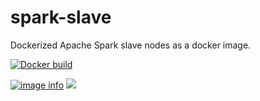 # spark-slave
Dockerized Apache Spark slave nodes as a docker image.

[![Docker build](http://dockeri.co/image/opengate/spark-slave)](https://registry.hub.docker.com/u/opengate/spark-slave/)

[![image info](https://images.microbadger.com/badges/image/opengate/spark-slave.svg)](https:/microbadger.com/images/opengate/spark-slave) [![](https://images.microbadger.com/badges/version/opengate/spark-slave.svg)](http://microbadger.com/images/opengate/spark-slave "Get your own version badge on microbadger.com")

